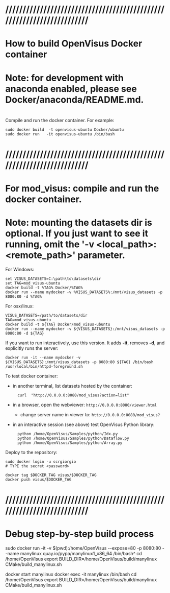 # //////////////////////////////////////////////////////////////////////
# How to build OpenVisus Docker container
#
# Note: for development with anaconda enabled, please see Docker/anaconda/README.md.
#

Compile and run the docker container. 
For example:

```
sudo docker build  -t openvisus-ubuntu Docker/ubuntu
sudo docker run   -it openvisus-ubuntu /bin/bash 
```

# //////////////////////////////////////////////////////////////////////
# For mod_visus: compile and run the docker container.
# Note: mounting the datasets dir is optional. If you just want to see it running, omit the '-v <local_path>:<remote_path>' parameter.

For Windows:
```
set VISUS_DATASETS=C:\path\to\datasets\dir
set TAG=mod_visus-ubuntu
docker build -t %TAG% Docker/%TAG%
docker run --name mydocker -v %VISUS_DATASETS%:/mnt/visus_datasets -p 8080:80 -d %TAG%
```

For osx/linux:
```
VISUS_DATASETS=/path/to/datasets/dir
TAG=mod_visus-ubuntu
docker build -t ${TAG} Docker/mod_visus-ubuntu
docker run --name mydocker -v ${VISUS_DATASETS}:/mnt/visus_datasets -p 8080:80 -d ${TAG}
```

If you want to run interactively, use this version. It adds **-it**, removes **-d**, and explicitly runs the server:
```
docker run -it --name mydocker -v ${VISUS_DATASETS}:/mnt/visus_datasets -p 8080:80 ${TAG} /bin/bash
/usr/local/bin/httpd-foreground.sh
```

To test docker container:

- in another terminal, list datasets hosted by the container:

        curl  "http://0.0.0.0:8080/mod_visus?action=list"

- in a browser, open the webviewer: `http://0.0.0.0:8080/viewer.html`
    - change server name in viewer to: `http://0.0.0.0:8080/mod_visus?`

- in an interactive session (see above) test OpenVisus Python library:

        python /home/OpenVisus/Samples/python/Idx.py
        python /home/OpenVisus/Samples/python/Dataflow.py
        python /home/OpenVisus/Samples/python/Array.py


Deploy to the repository:

```
sudo docker login -u scrgiorgio
# TYPE the secret <password>

docker tag $DOCKER_TAG visus/$DOCKER_TAG
docker push visus/$DOCKER_TAG
```

# //////////////////////////////////////////////////////////////////////
# Debug step-by-step build process

sudo docker run -it -v $(pwd):/home/OpenVisus --expose=80 -p 8080:80  --name manylinux quay.io/pypa/manylinux1_x86_64 /bin/bash^
cd /home/OpenVisus
export BUILD_DIR=/home/OpenVisus/build/manylinux
CMake/build_manylinux.sh

docker start manylinux
docker exec -it  manylinux /bin/bash
cd /home/OpenVisus
export BUILD_DIR=/home/OpenVisus/build/manylinux
CMake/build_manylinux.sh
